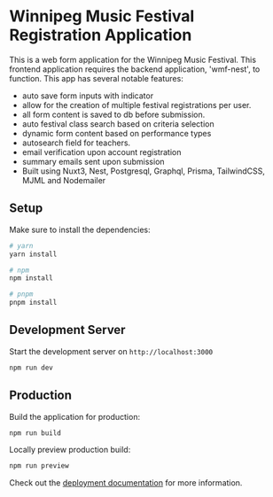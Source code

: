 # Winnipeg Music Festival Registration Application
This is a web form application for the Winnipeg Music Festival.  This frontend application requires the backend application, 'wmf-nest', to function.
This app has several notable features:
- auto save form inputs with indicator
- allow for the creation of multiple festival registrations per user.
- all form content is saved to db before submission.
- auto festival class search based on criteria selection
- dynamic form content based on performance types
- autosearch field for teachers.
- email verification upon account registration
- summary emails sent upon submission
- Built using Nuxt3, Nest, Postgresql, Graphql, Prisma, TailwindCSS, MJML and Nodemailer

## Setup

Make sure to install the dependencies:

```bash
# yarn
yarn install

# npm
npm install

# pnpm
pnpm install
```

## Development Server

Start the development server on `http://localhost:3000`

```bash
npm run dev
```

## Production

Build the application for production:

```bash
npm run build
```

Locally preview production build:

```bash
npm run preview
```

Check out the [deployment documentation](https://nuxt.com/docs/getting-started/deployment) for more information.
